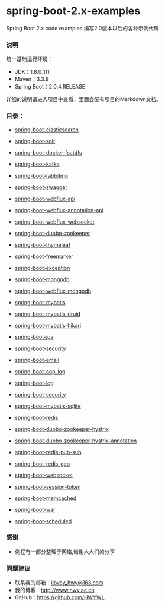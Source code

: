 # spring-boot-2.x-examples
Spring Boot 2.x code examples 编写2.0版本以后的各种示例代码

### 说明
统一基础运行环境：
* JDK：1.8.0_111
* Maven：3.3.9
* Spring Boot：2.0.4.RELEASE

详细的说明请进入项目中查看，里面会配有项目的Markdown文档。

### 目录：
* [spring-boot-elasticsearch](https://github.com/HWYWL/spring-boot-2.x-examples/tree/master/spring-boot-elasticsearch)

* [spring-boot-solr](https://github.com/HWYWL/spring-boot-2.x-examples/tree/master/spring-boot-solr)

* [spring-boot-docker-fsatdfs](https://github.com/HWYWL/spring-boot-2.x-examples/tree/master/spring-boot-docker-fsatdfs)

* [spring-boot-kafka](https://github.com/HWYWL/spring-boot-2.x-examples/tree/master/spring-boot-kafka)

* [spring-boot-rabbitmq](https://github.com/HWYWL/spring-boot-2.x-examples/tree/master/spring-boot-rabbitmq)

* [spring-boot-swagger](https://github.com/HWYWL/spring-boot-2.x-examples/tree/master/spring-boot-swagger)

* [spring-boot-webflux-api](https://github.com/HWYWL/spring-boot-2.x-examples/tree/master/spring-boot-webflux-api)

* [spring-boot-webflux-annotation-api](https://github.com/HWYWL/spring-boot-2.x-examples/tree/master/spring-boot-webflux-annotation-api)

* [spring-boot-webflux-websocket](https://github.com/HWYWL/spring-boot-2.x-examples/tree/master/spring-boot-webflux-websocket)

* [spring-boot-dubbo-zookeeper](https://github.com/HWYWL/spring-boot-2.x-examples/tree/master/spring-boot-dubbo-zookeeper)

* [spring-boot-thymeleaf](https://github.com/HWYWL/spring-boot-2.x-examples/tree/master/spring-boot-thymeleaf)

* [spring-boot-freemarker](https://github.com/HWYWL/spring-boot-2.x-examples/tree/master/spring-boot-freemarker)

* [spring-boot-exception](https://github.com/HWYWL/spring-boot-2.x-examples/tree/master/spring-boot-exception)

* [spring-boot-mongodb](https://github.com/HWYWL/spring-boot-2.x-examples/tree/master/spring-boot-mongodb)

* [spring-boot-webflux-mongodb](https://github.com/HWYWL/spring-boot-2.x-examples/tree/master/spring-boot-webflux-mongodb)

* [spring-boot-mybatis](https://github.com/HWYWL/spring-boot-2.x-examples/tree/master/spring-boot-mybatis)

* [spring-boot-mybatis-druid](https://github.com/HWYWL/spring-boot-2.x-examples/tree/master/spring-boot-mybatis-druid)

* [spring-boot-mybatis-hikari](https://github.com/HWYWL/spring-boot-2.x-examples/tree/master/spring-boot-mybatis-hikari)

* [spring-boot-jpa](https://github.com/HWYWL/spring-boot-2.x-examples/tree/master/spring-boot-jpa)

* [spring-boot-security](https://github.com/HWYWL/spring-boot-2.x-examples/tree/master/spring-boot-security)

* [spring-boot-email](https://github.com/HWYWL/spring-boot-2.x-examples/tree/master/spring-boot-email)

* [spring-boot-aop-log](https://github.com/HWYWL/spring-boot-2.x-examples/tree/master/spring-boot-aop-log)

* [spring-boot-log](https://github.com/HWYWL/spring-boot-2.x-examples/tree/master/spring-boot-log)

* [spring-boot-security](https://github.com/HWYWL/spring-boot-2.x-examples/tree/master/spring-boot-security)

* [spring-boot-mybatis-sqlite](https://github.com/HWYWL/spring-boot-2.x-examples/tree/master/spring-boot-mybatis-sqlite)

* [spring-boot-redis](https://github.com/HWYWL/spring-boot-2.x-examples/tree/master/spring-boot-redis)

* [spring-boot-dubbo-zookeeper-hystrix](https://github.com/HWYWL/spring-boot-2.x-examples/tree/master/spring-boot-dubbo-zookeeper-hystrix)

* [spring-boot-dubbo-zookeeper-hystrix-annotation](https://github.com/HWYWL/spring-boot-2.x-examples/tree/master/spring-boot-dubbo-zookeeper-hystrix-annotation)

* [spring-boot-redis-pub-sub](https://github.com/HWYWL/spring-boot-2.x-examples/tree/master/spring-boot-redis-pub-sub)

* [spring-boot-redis-geo](https://github.com/HWYWL/spring-boot-2.x-examples/tree/master/spring-boot-redis-geo)

* [spring-boot-websocket](https://github.com/HWYWL/spring-boot-2.x-examples/tree/master/spring-boot-websocket)

* [spring-boot-session-token](https://github.com/HWYWL/spring-boot-2.x-examples/tree/master/spring-boot-session-token)

* [spring-boot-memcached](https://github.com/HWYWL/spring-boot-2.x-examples/tree/master/spring-boot-memcached)

* [spring-boot-war](https://github.com/HWYWL/spring-boot-2.x-examples/tree/master/spring-boot-war) 

* [spring-boot-scheduled](https://github.com/HWYWL/spring-boot-2.x-examples/tree/master/spring-boot-scheduled) 


### 感谢
- 例程有一部分整理于网络,谢谢大大们的分享


### 问题建议

- 联系我的邮箱：ilovey_hwy@163.com
- 我的博客：http://www.hwy.ac.cn
- GitHub：https://github.com/HWYWL